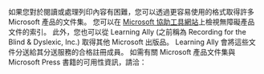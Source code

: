 如果您對於閱讀或處理列印內容有困難，您可以透過更容易使用的格式取得許多 Microsoft 產品的文件集。 您可以在 [Microsoft 協助工具網站](http://go.microsoft.com/fwlink/?LinkId=8431)上檢視無障礙產品文件的索引。 此外，您也可以從 Learning Ally (之前稱為 Recording for the Blind &amp; Dyslexic, Inc.) 取得其他 Microsoft 出版品。 Learning Ally 會將這些文件分送給其分送服務的合格註冊成員。 如需有關 Microsoft 產品文件集與 Microsoft Press 書籍的可用性資訊，請洽：

<!--HONumber=May16_HO2-->


